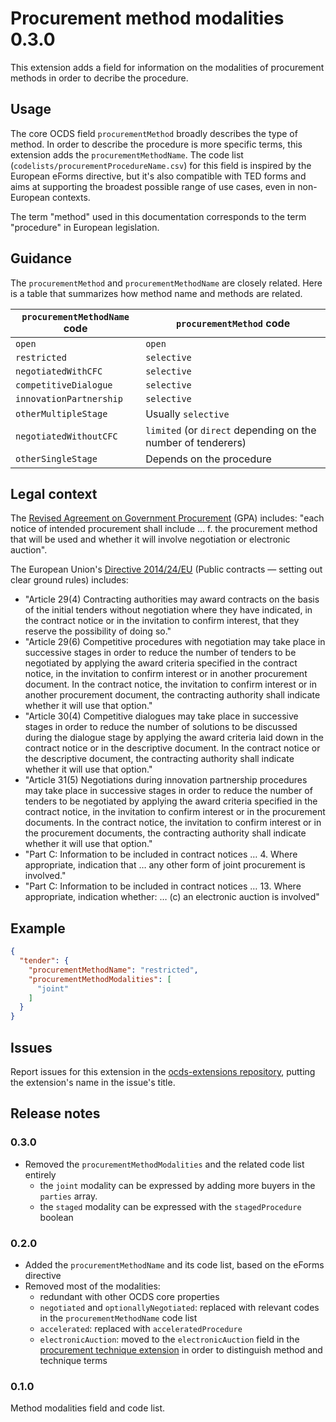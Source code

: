 # Procurement method modalities 0.3.0

This extension adds a field for information on the modalities of procurement methods in order to decribe the procedure.

## Usage

The core OCDS field `procurementMethod` broadly describes the type of method. In order to describe the procedure is more specific terms, this extension adds the `procurementMethodName`. The code list (`codelists/procurementProcedureName.csv`) for this field is inspired by the European eForms directive, but it's also compatible with TED forms and aims at supporting the broadest possible range of use cases, even in non-European contexts.

The term "method" used in this documentation corresponds to the term "procedure" in European legislation.

## Guidance

The `procurementMethod` and `procurementMethodName` are closely related. Here is a table that summarizes how method name and methods are related.

| `procurementMethodName` code | `procurementMethod` code                                     |
| ---------------------------- | ------------------------------------------------------------ |
| `open`                       | `open`                                                       |
| `restricted`                 | `selective`                                                  |
| `negotiatedWithCFC`          | `selective`                                                  |
| `competitiveDialogue`        | `selective`                                                  |
| `innovationPartnership`      | `selective`                                                  |
| `otherMultipleStage`         | Usually `selective`                                          |
| `negotiatedWithoutCFC`       | `limited` (or `direct` depending on the number of tenderers) |
| `otherSingleStage`           | Depends on the procedure                                     |

## Legal context

The [Revised Agreement on Government Procurement](https://www.wto.org/english/docs_e/legal_e/rev-gpr-94_01_e.htm) (GPA) includes: "each notice of intended procurement shall include … f. the procurement method that will be used and whether it will involve negotiation or electronic auction".

The European Union's [Directive 2014/24/EU](https://eur-lex.europa.eu/legal-content/EN/TXT/?uri=uriserv:OJ.L_.2014.094.01.0065.01.ENG) (Public contracts — setting out clear ground rules) includes:

* "Article 29(4) Contracting authorities may award contracts on the basis of the initial tenders without negotiation where they have indicated, in the contract notice or in the invitation to confirm interest, that they reserve the possibility of doing so."
* "Article 29(6) Competitive procedures with negotiation may take place in successive stages in order to reduce the number of tenders to be negotiated by applying the award criteria specified in the contract notice, in the invitation to confirm interest or in another procurement document. In the contract notice, the invitation to confirm interest or in another procurement document, the contracting authority shall indicate whether it will use that option."
* "Article 30(4) Competitive dialogues may take place in successive stages in order to reduce the number of solutions to be discussed during the dialogue stage by applying the award criteria laid down in the contract notice or in the descriptive document. In the contract notice or the descriptive document, the contracting authority shall indicate whether it will use that option."
* "Article 31(5) Negotiations during innovation partnership procedures may take place in successive stages in order to reduce the number of tenders to be negotiated by applying the award criteria specified in the contract notice, in the invitation to confirm interest or in the procurement documents. In the contract notice, the invitation to confirm interest or in the procurement documents, the contracting authority shall indicate whether it will use that option."
* "Part C: Information to be included in contract notices … 4. Where appropriate, indication that … any other form of joint procurement is involved."
* "Part C: Information to be included in contract notices … 13. Where appropriate, indication whether: … (c) an electronic auction is involved"

## Example

```json
{
  "tender": {
    "procurementMethodName": "restricted",
    "procurementMethodModalities": [
      "joint"
    ]
  }
}
```

## Issues

Report issues for this extension in the [ocds-extensions repository](https://github.com/open-contracting/ocds-extensions/issues), putting the extension's name in the issue's title.

## Release notes

### 0.3.0

- Removed the `procurementMethodModalities` and the related code list entirely
    - the `joint` modality can be expressed by adding more buyers in the `parties` array.
    - the `staged` modality can be expressed with the `stagedProcedure` boolean

### 0.2.0

- Added the `procurementMethodName` and its code list, based on the eForms directive
- Removed most of the modalities:
    - redundant with other OCDS core properties
    - `negotiated` and `optionallyNegotiated`: replaced with relevant codes in the `procurementMethodName` code list
    - `accelerated`: replaced with `acceleratedProcedure`
    - `electronicAuction`: moved to the `electronicAuction` field in the [procurement technique extension](https://github.com/open-contracting-extensions/ocds_procurement_techniques_extension) in order to distinguish method and technique terms


### 0.1.0

Method modalities field and code list.
